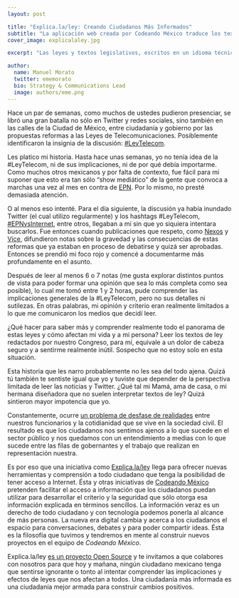 ```yaml
---
layout: post

title: "Explica.la/ley: Creando Ciudadanos Más Informados"
subtitle: "La aplicación web creada por Codeando México traduce los textos legislativos a lenguaje accesible para todos."
cover_image: explicalaley.jpg

excerpt: "Las leyes y textos legislativos, escritos en un idioma técnico y complicado, a veces son incomprensibles para nosotros, los ciudadanos mexicanos. Explica.la/ley nos traduce esos textos a palabras que podamos comprender y asimilar."

author:
  name: Manuel Morato
  twitter: ememorato
  bio: Strategy & Communications Lead
  image: authors/eme.png
---
```


Hace un par de semanas, como muchos de ustedes pudieron presenciar, se libró una gran batalla no sólo en Twitter y redes sociales, sino también en las calles de la Ciudad de México, entre ciudadanía y gobierno por las propuestas reformas a las Leyes de Telecomunicaciones. Posiblemente identificaron la insignia de la discusión: [#LeyTelecom](https://twitter.com/search?q=%23leytelecom&src=typd).

Les platico mi historia. Hasta hace unas semanas, yo no tenía idea de la #LeyTelecom, ni de sus implicaciones, ni de por qué debía importarme. Como muchos otros mexicanos y por falta de contexto, fue fácil para mí suponer que esto era tan sólo “show mediático” de la gente que convoca a marchas una vez al mes en contra de [EPN](https://twitter.com/EPN). Por lo mismo, no presté demasiada atención.

O al menos eso intenté. Para el día siguiente, la discusión ya había inundado Twitter (el cual utilizo regularmente) y los hashtags  #LeyTelecom, [#EPNvsInternet](https://twitter.com/search?q=%23EPNvsInternet&src=tyah), entre otros, llegaban a mí sin que yo siquiera intentara buscarlos. Fue entonces cuando publicaciones que respeto, como [Nexos](http://www.redaccion.nexos.com.mx/?p=6176) y [Vice](http://www.vice.com/es_mx/read/la-guerra-abierta-de-enrique-pena-nieto-contra-internet), difundieron notas sobre la gravedad y las consecuencias de estas reformas que ya estaban en proceso de debatirse y quizá ser aprobadas. Entonces se prendió mi foco rojo y comencé a documentarme más profundamente en el asunto.

Después de leer al menos 6 o 7 notas (me gusta explorar distintos puntos de vista para poder formar una opinión que sea lo más completa como sea posible), lo cual me tomó entre 1 y 2 horas, pude comprender las implicaciones generales de la #LeyTelecom, pero no sus detalles ni sutilezas. En otras palabras, mi opinión y criterio eran realmente limitados a lo que me comunicaron los medios que decidí leer.

¿Qué hacer para saber más y comprender realmente todo el panorama de estas leyes y cómo afectan mi vida y a mi persona? Leer los textos de ley redactados por nuestro Congreso, para mí, equivale a un dolor de cabeza seguro y a sentirme realmente inútil. Sospecho que no estoy solo en esta situación.

Esta historia que les narro probablemente no les sea del todo ajena. Quizá tú también te sentiste igual que yo y tuviste que depender de la perspectiva limitada de leer las noticias y Twitter. ¿Qué tal mi Mamá, ama de casa, o mi hermana diseñadora que no suelen interpretar textos de ley? Quizá sintieron mayor impotencia que yo.

Constantemente, ocurre [un problema de desfase de realidades](http://codigoespagueti.com/internet/codeando-mexico-lanza-iniciativa-para-explicar-la-leytelecom/) entre nuestros funcionarios y la cotidianidad que se vive en la sociedad civil. El resultado es que los ciudadanos nos sentimos ajenos a lo que sucede en el sector público y nos quedamos con un entendimiento a medias con lo que sucede entre las filas de gobernantes y el trabajo que realizan en representación nuestra.

Es por eso que una iniciativa como [Explica.la/ley](http://explica.la) llega para ofrecer nuevas herramientas y comprensión a todo ciudadano que tenga la posibilidad de tener acceso a Internet. Ésta y otras iniciativas de [Codeando México](http://codeandomexico.org) pretenden facilitar el acceso a información que los ciudadanos puedan utilizar para desarrollar el criterio y la seguridad que sólo otorga esa información explicada en términos sencillos. La información veraz es un derecho de todo ciudadano y con tecnología podemos ponerla al alcance de más personas. La nueva era digital cambia y acerca a los ciudadanos el espacio para conversaciones, debates y para poder compartir ideas. Ésta es la filosofía que tuvimos y tendremos en mente al construir nuevos proyectos en el equipo de *Codeando México*. 

Explica.la/ley [es un proyecto Open Source](https://github.com/CodeandoMexico/cambia-la-ley) y te invitamos a que colabores con nosotros para que hoy y mañana, ningún ciudadano mexicano tenga que sentirse ignorante o tonto al intentar comprender las implicaciones y efectos de leyes que nos afectan a todos. Una ciudadanía más informada es una ciudadanía mejor armada para construir cambios positivos.
